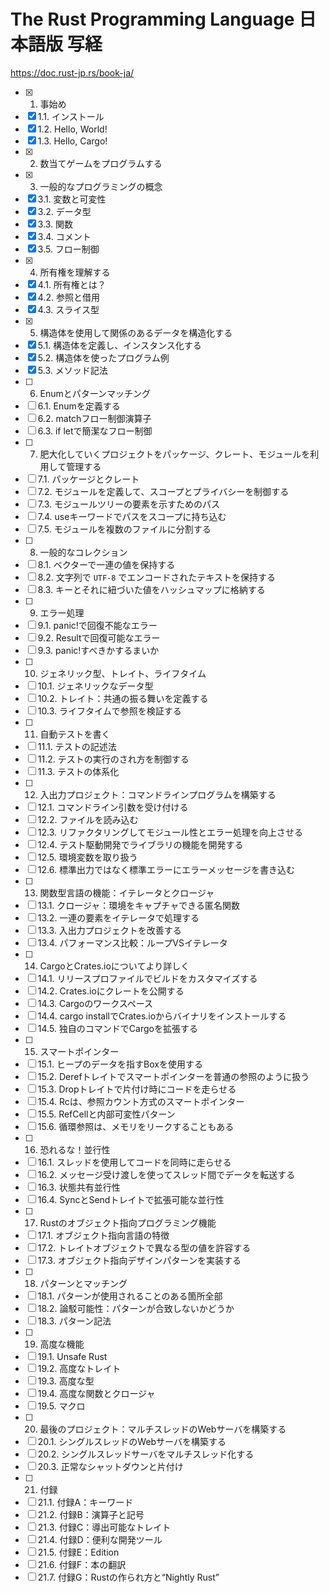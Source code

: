 The Rust Programming Language 日本語版 写経
===

https://doc.rust-jp.rs/book-ja/


- [x] 1. 事始め
- [x] 1.1. インストール
- [x] 1.2. Hello, World!
- [x] 1.3. Hello, Cargo!
- [x] 2. 数当てゲームをプログラムする
- [x] 3. 一般的なプログラミングの概念
- [x] 3.1. 変数と可変性
- [x] 3.2. データ型
- [x] 3.3. 関数
- [x] 3.4. コメント
- [x] 3.5. フロー制御
- [x] 4. 所有権を理解する
- [x] 4.1. 所有権とは？
- [x] 4.2. 参照と借用
- [x] 4.3. スライス型
- [x] 5. 構造体を使用して関係のあるデータを構造化する
- [x] 5.1. 構造体を定義し、インスタンス化する
- [x] 5.2. 構造体を使ったプログラム例
- [x] 5.3. メソッド記法
- [ ] 6. Enumとパターンマッチング
- [ ] 6.1. Enumを定義する
- [ ] 6.2. matchフロー制御演算子
- [ ] 6.3. if letで簡潔なフロー制御
- [ ] 7. 肥大化していくプロジェクトをパッケージ、クレート、モジュールを利用して管理する
- [ ] 7.1. パッケージとクレート
- [ ] 7.2. モジュールを定義して、スコープとプライバシーを制御する
- [ ] 7.3. モジュールツリーの要素を示すためのパス
- [ ] 7.4. useキーワードでパスをスコープに持ち込む
- [ ] 7.5. モジュールを複数のファイルに分割する
- [ ] 8. 一般的なコレクション
- [ ] 8.1. ベクターで一連の値を保持する
- [ ] 8.2. 文字列で `UTF-8` でエンコードされたテキストを保持する
- [ ] 8.3. キーとそれに紐づいた値をハッシュマップに格納する
- [ ] 9. エラー処理
- [ ] 9.1. panic!で回復不能なエラー
- [ ] 9.2. Resultで回復可能なエラー
- [ ] 9.3. panic!すべきかするまいか
- [ ] 10. ジェネリック型、トレイト、ライフタイム
- [ ] 10.1. ジェネリックなデータ型
- [ ] 10.2. トレイト：共通の振る舞いを定義する
- [ ] 10.3. ライフタイムで参照を検証する
- [ ] 11. 自動テストを書く
- [ ] 11.1. テストの記述法
- [ ] 11.2. テストの実行のされ方を制御する
- [ ] 11.3. テストの体系化
- [ ] 12. 入出力プロジェクト：コマンドラインプログラムを構築する
- [ ] 12.1. コマンドライン引数を受け付ける
- [ ] 12.2. ファイルを読み込む
- [ ] 12.3. リファクタリングしてモジュール性とエラー処理を向上させる
- [ ] 12.4. テスト駆動開発でライブラリの機能を開発する
- [ ] 12.5. 環境変数を取り扱う
- [ ] 12.6. 標準出力ではなく標準エラーにエラーメッセージを書き込む
- [ ] 13. 関数型言語の機能：イテレータとクロージャ
- [ ] 13.1. クロージャ：環境をキャプチャできる匿名関数
- [ ] 13.2. 一連の要素をイテレータで処理する
- [ ] 13.3. 入出力プロジェクトを改善する
- [ ] 13.4. パフォーマンス比較：ループVSイテレータ
- [ ] 14. CargoとCrates.ioについてより詳しく
- [ ] 14.1. リリースプロファイルでビルドをカスタマイズする
- [ ] 14.2. Crates.ioにクレートを公開する
- [ ] 14.3. Cargoのワークスペース
- [ ] 14.4. cargo installでCrates.ioからバイナリをインストールする
- [ ] 14.5. 独自のコマンドでCargoを拡張する
- [ ] 15. スマートポインター
- [ ] 15.1. ヒープのデータを指すBox<T>を使用する
- [ ] 15.2. Derefトレイトでスマートポインターを普通の参照のように扱う
- [ ] 15.3. Dropトレイトで片付け時にコードを走らせる
- [ ] 15.4. Rc<T>は、参照カウント方式のスマートポインター
- [ ] 15.5. RefCell<T>と内部可変性パターン
- [ ] 15.6. 循環参照は、メモリをリークすることもある
- [ ] 16. 恐れるな！並行性
- [ ] 16.1. スレッドを使用してコードを同時に走らせる
- [ ] 16.2. メッセージ受け渡しを使ってスレッド間でデータを転送する
- [ ] 16.3. 状態共有並行性
- [ ] 16.4. SyncとSendトレイトで拡張可能な並行性
- [ ] 17. Rustのオブジェクト指向プログラミング機能
- [ ] 17.1. オブジェクト指向言語の特徴
- [ ] 17.2. トレイトオブジェクトで異なる型の値を許容する
- [ ] 17.3. オブジェクト指向デザインパターンを実装する
- [ ] 18. パターンとマッチング
- [ ] 18.1. パターンが使用されることのある箇所全部
- [ ] 18.2. 論駁可能性：パターンが合致しないかどうか
- [ ] 18.3. パターン記法
- [ ] 19. 高度な機能
- [ ] 19.1. Unsafe Rust
- [ ] 19.2. 高度なトレイト
- [ ] 19.3. 高度な型
- [ ] 19.4. 高度な関数とクロージャ
- [ ] 19.5. マクロ
- [ ] 20. 最後のプロジェクト：マルチスレッドのWebサーバを構築する
- [ ] 20.1. シングルスレッドのWebサーバを構築する
- [ ] 20.2. シングルスレッドサーバをマルチスレッド化する
- [ ] 20.3. 正常なシャットダウンと片付け
- [ ] 21. 付録
- [ ] 21.1. 付録A：キーワード
- [ ] 21.2. 付録B：演算子と記号
- [ ] 21.3. 付録C：導出可能なトレイト
- [ ] 21.4. 付録D：便利な開発ツール
- [ ] 21.5. 付録E：Edition
- [ ] 21.6. 付録F：本の翻訳
- [ ] 21.7. 付録G：Rustの作られ方と“Nightly Rust”
